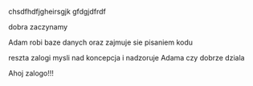 chsdfhdfjgheirsgjk
gfdgjdfrdf

dobra zaczynamy











Adam robi baze danych
oraz zajmuje sie pisaniem kodu

reszta zalogi mysli nad koncepcja
i nadzoruje Adama czy dobrze dziala

Ahoj zalogo!!!